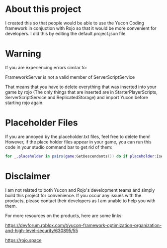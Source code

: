 # About this project
I created this so that people would be able to use the Yucon Coding framework in conjuction with Rojo so that it would be more convenient for developers. I did this by editing the default.project.json file.

# Warning

If you are experiencing errors similar to:

FrameworkServer is not a valid member of ServerScriptService

That means that you have to delete everything that was inserted into your game by rojo (The only things that are inserted are in StarterPlayerScripts, ServerScriptService and ReplicatedStorage) and import Yucon before starting rojo again.

# Placeholder Files
If you are annoyed by the placeholder.txt files, feel free to delete them! However, if the place holder files appear in your game, you can run this code in your studio command bar to get rid of them:

```lua
for _,placeholder in pairs(game:GetDescendants()) do if placeholder:IsA("StringValue") then if placeholder.Value == "Placeholder so that Github will let this folder appear." then placeholder:Destroy() end end end
```

# Disclaimer
I am not related to both Yucon and Rojo's development teams and simply build this project for convenience. If you occur any issues with the products, please contact their developers as I am unable to help you with them.

For more resources on the products, here are some links:

https://devforum.roblox.com/t/yucon-framework-optimization-organization-and-high-level-security/630895/55

https://rojo.space
